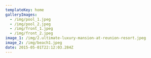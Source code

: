 ```yaml
---
templateKey: home
galleryImages:
  - /img/pool_1.jpeg
  - /img/pool_2.jpeg
  - /img/front_1.jpeg
  - /img/front_2.jpeg
image_1: /img/2.ultimate-luxury-mansion-at-reunion-resort.jpeg
image_2: /img/beach1.jpeg
date: 2015-05-01T22:12:03.284Z
---
```


